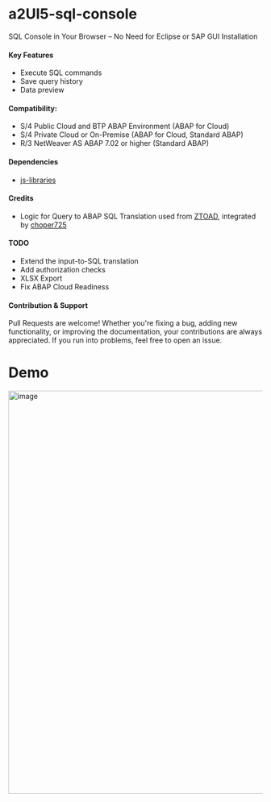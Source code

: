 # a2UI5-sql-console
SQL Console in Your Browser – No Need for Eclipse or SAP GUI Installation

#### Key Features
* Execute SQL commands
* Save query history
* Data preview

#### Compatibility:
* S/4 Public Cloud and BTP ABAP Environment (ABAP for Cloud)
* S/4 Private Cloud or On-Premise (ABAP for Cloud, Standard ABAP)
* R/3 NetWeaver AS ABAP 7.02 or higher (Standard ABAP)

#### Dependencies
* [js-libraries](https://github.com/abap2UI5-addons/js-libraries)

#### Credits
* Logic for Query to ABAP SQL Translation used from [ZTOAD](https://github.com/marianfoo/ztoad), integrated by [choper725](https://github.com/choper725)

#### TODO
* Extend the input-to-SQL translation
* Add authorization checks
* XLSX Export
* Fix ABAP Cloud Readiness

#### Contribution & Support
Pull Requests are welcome! Whether you're fixing a bug, adding new functionality, or improving the documentation, your contributions are always appreciated. If you run into problems, feel free to open an issue.

# Demo
<img width="800" alt="image" src="https://github.com/abap2UI5-apps/sql-console/assets/102328295/0be2bb38-d68a-475c-910a-b341757e5862">




